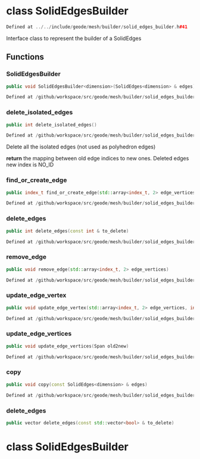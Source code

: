 # class SolidEdgesBuilder

```cpp
Defined at ../../include/geode/mesh/builder/solid_edges_builder.h#41
```

 Interface class to represent the builder of a SolidEdges



## Functions

### SolidEdgesBuilder

```cpp
public void SolidEdgesBuilder<dimension>(SolidEdges<dimension> & edges)
```

```cpp
Defined at /github/workspace/src/geode/mesh/builder/solid_edges_builder.cpp#36
```

### delete_isolated_edges

```cpp
public int delete_isolated_edges()
```

```cpp
Defined at /github/workspace/src/geode/mesh/builder/solid_edges_builder.cpp#57
```

 Delete all the isolated edges (not used as polyhedron edges)

**return** the mapping between old edge indices to new ones. Deleted edges new index is NO_ID

### find_or_create_edge

```cpp
public index_t find_or_create_edge(std::array<index_t, 2> edge_vertices)
```

```cpp
Defined at /github/workspace/src/geode/mesh/builder/solid_edges_builder.cpp#43
```

### delete_edges

```cpp
public int delete_edges(const int & to_delete)
```

```cpp
Defined at /github/workspace/src/geode/mesh/builder/solid_edges_builder.cpp#91
```

### remove_edge

```cpp
public void remove_edge(std::array<index_t, 2> edge_vertices)
```

```cpp
Defined at /github/workspace/src/geode/mesh/builder/solid_edges_builder.cpp#50
```

### update_edge_vertex

```cpp
public void update_edge_vertex(std::array<index_t, 2> edge_vertices, index_t edge_vertex_id, index_t new_vertex_id)
```

```cpp
Defined at /github/workspace/src/geode/mesh/builder/solid_edges_builder.cpp#64
```

### update_edge_vertices

```cpp
public void update_edge_vertices(Span old2new)
```

```cpp
Defined at /github/workspace/src/geode/mesh/builder/solid_edges_builder.cpp#74
```

### copy

```cpp
public void copy(const SolidEdges<dimension> & edges)
```

```cpp
Defined at /github/workspace/src/geode/mesh/builder/solid_edges_builder.cpp#81
```

### delete_edges

```cpp
public vector delete_edges(const std::vector<bool> & to_delete)
```



# class SolidEdgesBuilder

